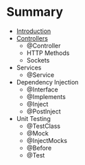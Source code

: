 # Summary

* [Introduction](README.md)
* [Controllers](controllers.md)
   * @Controller
   * HTTP Methods
   * Sockets
* Services
   * @Service
* Dependency Injection
   * @Interface
   * @Implements
   * @Inject
   * @PostInject
* Unit Testing
   * @TestClass
   * @Mock
   * @InjectMocks
   * @Before
   * @Test

